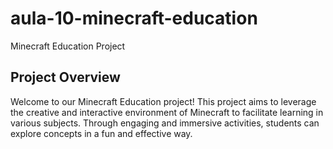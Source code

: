 # aula-10-minecraft-education

Minecraft Education Project
## Project Overview
Welcome to our Minecraft Education project! This project aims to leverage the creative and interactive environment of Minecraft to facilitate learning in various subjects. Through engaging and immersive activities, students can explore concepts in a fun and effective way.

